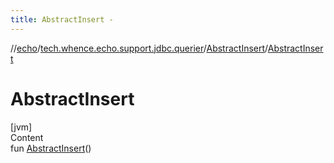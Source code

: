 ```yaml
---
title: AbstractInsert -
---
```

//[echo](../../index.md)/[tech.whence.echo.support.jdbc.querier](../index.md)/[AbstractInsert](index.md)/[AbstractInsert](-abstract-insert.md)



# AbstractInsert  
[jvm]  
Content  
fun [AbstractInsert](-abstract-insert.md)()  




